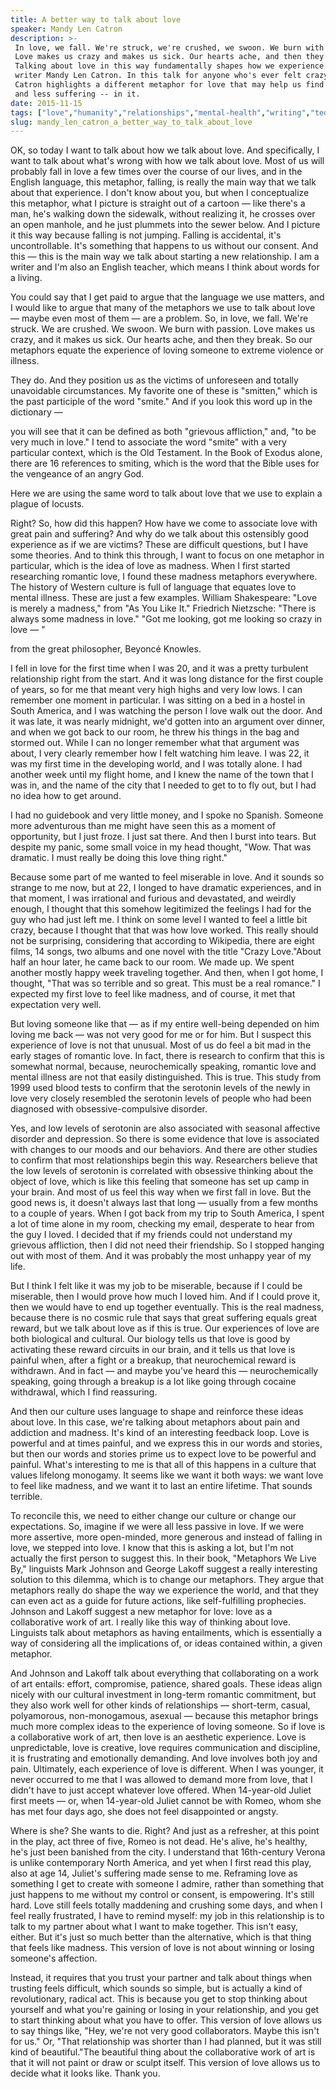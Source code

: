```yaml
---
title: A better way to talk about love
speaker: Mandy Len Catron
description: >-
 In love, we fall. We're struck, we're crushed, we swoon. We burn with passion.
 Love makes us crazy and makes us sick. Our hearts ache, and then they break.
 Talking about love in this way fundamentally shapes how we experience it, says
 writer Mandy Len Catron. In this talk for anyone who's ever felt crazy in love,
 Catron highlights a different metaphor for love that may help us find more joy --
 and less suffering -- in it.
date: 2015-11-15
tags: ["love","humanity","relationships","mental-health","writing","tedx","collaboration","communication","compassion","depression","empathy","happiness","personality","trust"]
slug: mandy_len_catron_a_better_way_to_talk_about_love
---
```


OK, so today I want to talk about how we talk about love. And specifically, I want to talk
about what's wrong with how we talk about love. Most of us will probably fall in love a few
times over the course of our lives, and in the English language, this metaphor, falling,
is really the main way that we talk about that experience. I don't know about you, but
when I conceptualize this metaphor, what I picture is straight out of a cartoon — like
there's a man, he's walking down the sidewalk, without realizing it, he crosses over an
open manhole, and he just plummets into the sewer below. And I picture it this way because
falling is not jumping. Falling is accidental, it's uncontrollable. It's something that
happens to us without our consent. And this — this is the main way we talk about starting
a new relationship. I am a writer and I'm also an English teacher, which means I think
about words for a living.

You could say that I get paid to argue that the language we use matters, and I would like
to argue that many of the metaphors we use to talk about love — maybe even most of them —
are a problem. So, in love, we fall. We're struck. We are crushed. We swoon. We burn with
passion. Love makes us crazy, and it makes us sick. Our hearts ache, and then they break.
So our metaphors equate the experience of loving someone to extreme violence or
illness.

They do. And they position us as the victims of unforeseen and totally unavoidable
circumstances. My favorite one of these is "smitten," which is the past participle of the
word "smite." And if you look this word up in the dictionary —

you will see that it can be defined as both "grievous affliction," and, "to be very much
in love." I tend to associate the word "smite" with a very particular context, which is
the Old Testament. In the Book of Exodus alone, there are 16 references to smiting, which
is the word that the Bible uses for the vengeance of an angry God.

Here we are using the same word to talk about love that we use to explain a plague of
locusts.

Right? So, how did this happen? How have we come to associate love with great pain and
suffering? And why do we talk about this ostensibly good experience as if we are victims?
These are difficult questions, but I have some theories. And to think this through, I want
to focus on one metaphor in particular, which is the idea of love as madness. When I first
started researching romantic love, I found these madness metaphors everywhere. The history
of Western culture is full of language that equates love to mental illness. These are just
a few examples. William Shakespeare: "Love is merely a madness," from "As You Like It."
Friedrich Nietzsche: "There is always some madness in love." "Got me looking, got me
looking so crazy in love — "

from the great philosopher, Beyoncé Knowles.

I fell in love for the first time when I was 20, and it was a pretty turbulent
relationship right from the start. And it was long distance for the first couple of years,
so for me that meant very high highs and very low lows. I can remember one moment in
particular. I was sitting on a bed in a hostel in South America, and I was watching the
person I love walk out the door. And it was late, it was nearly midnight, we'd gotten into
an argument over dinner, and when we got back to our room, he threw his things in the bag
and stormed out. While I can no longer remember what that argument was about, I very
clearly remember how I felt watching him leave. I was 22, it was my first time in the
developing world, and I was totally alone. I had another week until my flight home, and I
knew the name of the town that I was in, and the name of the city that I needed to get to
to fly out, but I had no idea how to get around.

I had no guidebook and very little money, and I spoke no Spanish. Someone more adventurous
than me might have seen this as a moment of opportunity, but I just froze. I just sat
there. And then I burst into tears. But despite my panic, some small voice in my head
thought, "Wow. That was dramatic. I must really be doing this love thing
right."

Because some part of me wanted to feel miserable in love. And it sounds so strange to me
now, but at 22, I longed to have dramatic experiences, and in that moment, I was
irrational and furious and devastated, and weirdly enough, I thought that this somehow
legitimized the feelings I had for the guy who had just left me. I think on some level I
wanted to feel a little bit crazy, because I thought that that was how love worked. This
really should not be surprising, considering that according to Wikipedia, there are eight
films, 14 songs, two albums and one novel with the title "Crazy Love."About half an hour
later, he came back to our room. We made up. We spent another mostly happy week traveling
together. And then, when I got home, I thought, "That was so terrible and so great. This
must be a real romance." I expected my first love to feel like madness, and of course, it
met that expectation very well.

But loving someone like that — as if my entire well-being depended on him loving me back —
was not very good for me or for him. But I suspect this experience of love is not that
unusual. Most of us do feel a bit mad in the early stages of romantic love. In fact, there
is research to confirm that this is somewhat normal, because, neurochemically speaking,
romantic love and mental illness are not that easily distinguished. This is true. This
study from 1999 used blood tests to confirm that the serotonin levels of the newly in love
very closely resembled the serotonin levels of people who had been diagnosed with
obsessive-compulsive disorder.

Yes, and low levels of serotonin are also associated with seasonal affective disorder and
depression. So there is some evidence that love is associated with changes to our moods
and our behaviors. And there are other studies to confirm that most relationships begin
this way. Researchers believe that the low levels of serotonin is correlated with obsessive
thinking about the object of love, which is like this feeling that someone has set up camp
in your brain. And most of us feel this way when we first fall in love. But the good news
is, it doesn't always last that long — usually from a few months to a couple of years. When
I got back from my trip to South America, I spent a lot of time alone in my room, checking
my email, desperate to hear from the guy I loved. I decided that if my friends could not
understand my grievous affliction, then I did not need their friendship. So I stopped
hanging out with most of them. And it was probably the most unhappy year of my
life.

But I think I felt like it was my job to be miserable, because if I could be miserable,
then I would prove how much I loved him. And if I could prove it, then we would have to
end up together eventually. This is the real madness, because there is no cosmic rule that
says that great suffering equals great reward, but we talk about love as if this is
true. Our experiences of love are both biological and cultural. Our biology tells us that
love is good by activating these reward circuits in our brain, and it tells us that love
is painful when, after a fight or a breakup, that neurochemical reward is withdrawn. And
in fact — and maybe you've heard this — neurochemically speaking, going through a breakup
is a lot like going through cocaine withdrawal, which I find reassuring.

And then our culture uses language to shape and reinforce these ideas about love. In this
case, we're talking about metaphors about pain and addiction and madness. It's kind of an
interesting feedback loop. Love is powerful and at times painful, and we express this in
our words and stories, but then our words and stories prime us to expect love to be
powerful and painful. What's interesting to me is that all of this happens in a culture
that values lifelong monogamy. It seems like we want it both ways: we want love to feel
like madness, and we want it to last an entire lifetime. That sounds terrible.

To reconcile this, we need to either change our culture or change our expectations. So,
imagine if we were all less passive in love. If we were more assertive, more open-minded,
more generous and instead of falling in love, we stepped into love. I know that this is
asking a lot, but I'm not actually the first person to suggest this. In their book,
"Metaphors We Live By," linguists Mark Johnson and George Lakoff suggest a really
interesting solution to this dilemma, which is to change our metaphors. They argue that
metaphors really do shape the way we experience the world, and that they can even act as a
guide for future actions, like self-fulfilling prophecies. Johnson and Lakoff suggest a new
metaphor for love: love as a collaborative work of art. I really like this way of thinking
about love. Linguists talk about metaphors as having entailments, which is essentially a
way of considering all the implications of, or ideas contained within, a given
metaphor.

And Johnson and Lakoff talk about everything that collaborating on a work of art entails:
effort, compromise, patience, shared goals. These ideas align nicely with our cultural
investment in long-term romantic commitment, but they also work well for other kinds of
relationships — short-term, casual, polyamorous, non-monogamous, asexual — because this
metaphor brings much more complex ideas to the experience of loving someone. So if love is
a collaborative work of art, then love is an aesthetic experience. Love is unpredictable,
love is creative, love requires communication and discipline, it is frustrating and
emotionally demanding. And love involves both joy and pain. Ultimately, each experience of
love is different. When I was younger, it never occurred to me that I was allowed to demand
more from love, that I didn't have to just accept whatever love offered. When 14-year-old
Juliet first meets — or, when 14-year-old Juliet cannot be with Romeo, whom she has met
four days ago, she does not feel disappointed or angsty.

Where is she? She wants to die. Right? And just as a refresher, at this point in the play,
act three of five, Romeo is not dead. He's alive, he's healthy, he's just been banished
from the city. I understand that 16th-century Verona is unlike contemporary North America,
and yet when I first read this play, also at age 14, Juliet's suffering made sense to
me. Reframing love as something I get to create with someone I admire, rather than
something that just happens to me without my control or consent, is empowering. It's still
hard. Love still feels totally maddening and crushing some days, and when I feel really
frustrated, I have to remind myself: my job in this relationship is to talk to my partner
about what I want to make together. This isn't easy, either. But it's just so much better
than the alternative, which is that thing that feels like madness. This version of love is
not about winning or losing someone's affection.

Instead, it requires that you trust your partner and talk about things when trusting feels
difficult, which sounds so simple, but is actually a kind of revolutionary, radical act.
This is because you get to stop thinking about yourself and what you're gaining or losing
in your relationship, and you get to start thinking about what you have to offer. This
version of love allows us to say things like, "Hey, we're not very good collaborators.
Maybe this isn't for us." Or, "That relationship was shorter than I had planned, but it
was still kind of beautiful."The beautiful thing about the collaborative work of art is
that it will not paint or draw or sculpt itself. This version of love allows us to decide
what it looks like. Thank you.

<!--
ad_duration=3.33
comment_count=63
event="TEDxSFU"
external_start_time=0
has_talk_citation=1
intro_duration=11.82
is_subtitle_required="False"
is_talk_featured="True"
language="en"
language_swap="False"
native_language="en"
number_of_related_talks=6
number_of_speakers=1
number_of_subtitled_videos=30
number_of_tags=14
number_of_talk_download_languages=30
number_of_talk_more_resources=1
number_of_talk_recommendations=0
number_of_talks_take_actions=0
post_ad_duration=0.83
published_timestamp="2017-01-09 16:06:20"
recording_date="2015-11-15"
speaker_description="Writer"
speaker_is_published=1
speaker_name="Mandy Len Catron"
talk_name="A better way to talk about love"
talks_tags=["love","humanity","relationships","mental-health","writing","tedx","collaboration","communication","compassion","depression","empathy","happiness","personality","trust"]
talks_take_action=[]
url_audio="https://download.ted.com/talks/MandyLenCatron_SFU_2015X.mp3?apikey=acme-roadrunner"
url_photo_speaker="https://pe.tedcdn.com/images/ted/30989708f11f01973b523c332ceda61a5f2bc7ba_254x191.jpg"
url_photo_talk="https://s3.amazonaws.com/talkstar-photos/uploads/13ca89ec-6bca-4488-b6be-0f5ccae19b45/MandyLenCatron_SFU_2015X-embed.jpg"
url_webpage="https://www.ted.com/talks/mandy_len_catron_a_better_way_to_talk_about_love"
video_type_name="TEDx Talk"
-->